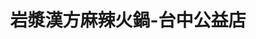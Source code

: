 ---
title: "岩漿漢方麻辣火鍋-台中公益店"
description: "岩漿漢方麻辣火鍋-台中公益店"
layout: shop
keywords:
  - 美食競賽
  - 台灣美食
  - 美食精選
datePublished: "2025-06-30"
dateModified: "2025-07-05"
city: "台中市"
district: "南屯區"
address: "408台中市南屯區公益路二段889號"
phone: "0423830868"
geo: "24.151187384229807, 120.62802264372952"
google_map: "https://maps.app.goo.gl/twT1taJ2Mf3CfGMdA"
footinder: "https://footinder.com.tw/%E5%8F%B0%E4%B8%AD%E5%B8%82%E5%8D%97%E5%B1%AF%E5%8D%80/101944/"
official: "https://yenchiang-hotpot.com/"
award:
  - name: "台北國際牛肉麵節"
    year: "2024"
    entries:
      - group: "鮮食組"
        cooking_style: "紅燒"
        rank: "金牌"

---